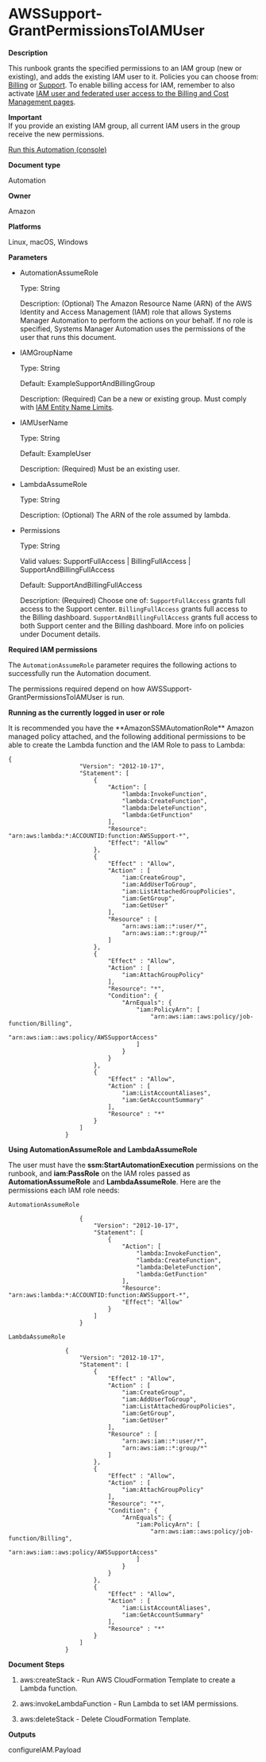 # AWSSupport\-GrantPermissionsToIAMUser<a name="automation-awssupport-grantpermissionstoiamuser"></a>

 **Description** 

This runbook grants the specified permissions to an IAM group \(new or existing\), and adds the existing IAM user to it\. Policies you can choose from: [Billing](https://console.aws.amazon.com/iam/home?#/policies/arn:aws:iam::aws:policy/job-function/Billing$serviceLevelSummary) or [Support](https://console.aws.amazon.com/iam/home?#/policies/arn:aws:iam::aws:policy/AWSSupportAccess$serviceLevelSummary)\. To enable billing access for IAM, remember to also activate [IAM user and federated user access to the Billing and Cost Management pages](https://docs.aws.amazon.com/console/iam/billing-enable)\.

**Important**  
If you provide an existing IAM group, all current IAM users in the group receive the new permissions\.

[Run this Automation \(console\)](https://console.aws.amazon.com/systems-manager/automation/execute/AWSSupport-GrantPermissionsToIAMUser)

**Document type**

Automation

**Owner**

Amazon

**Platforms**

Linux, macOS, Windows

**Parameters**
+ AutomationAssumeRole

  Type: String

  Description: \(Optional\) The Amazon Resource Name \(ARN\) of the AWS Identity and Access Management \(IAM\) role that allows Systems Manager Automation to perform the actions on your behalf\. If no role is specified, Systems Manager Automation uses the permissions of the user that runs this document\.
+ IAMGroupName

  Type: String

  Default: ExampleSupportAndBillingGroup

  Description: \(Required\) Can be a new or existing group\. Must comply with [IAM Entity Name Limits](https://docs.aws.amazon.com/IAM/latest/UserGuide/reference_iam-limits.html#reference_iam-limits-names)\.
+ IAMUserName

  Type: String

  Default: ExampleUser

  Description: \(Required\) Must be an existing user\.
+ LambdaAssumeRole

  Type: String

  Description: \(Optional\) The ARN of the role assumed by lambda\.
+ Permissions

  Type: String

  Valid values: SupportFullAccess \| BillingFullAccess \| SupportAndBillingFullAccess

  Default: SupportAndBillingFullAccess

  Description: \(Required\) Choose one of: `SupportFullAccess` grants full access to the Support center\. `BillingFullAccess` grants full access to the Billing dashboard\. `SupportAndBillingFullAccess` grants full access to both Support center and the Billing dashboard\. More info on policies under Document details\.

**Required IAM permissions**

The `AutomationAssumeRole` parameter requires the following actions to successfully run the Automation document\.

The permissions required depend on how AWSSupport\-GrantPermissionsToIAMUser is run\. 

 **Running as the currently logged in user or role** 

It is recommended you have the \*\*AmazonSSMAutomationRole\*\* Amazon managed policy attached, and the following additional permissions to be able to create the Lambda function and the IAM Role to pass to Lambda: 

```
{
                    "Version": "2012-10-17",
                    "Statement": [
                        {
                            "Action": [
                                "lambda:InvokeFunction",
                                "lambda:CreateFunction",
                                "lambda:DeleteFunction",
                                "lambda:GetFunction"
                            ],
                            "Resource": "arn:aws:lambda:*:ACCOUNTID:function:AWSSupport-*",
                            "Effect": "Allow"
                        },
                        {
                            "Effect" : "Allow",
                            "Action" : [
                                "iam:CreateGroup",
                                "iam:AddUserToGroup",
                                "iam:ListAttachedGroupPolicies",
                                "iam:GetGroup",
                                "iam:GetUser"
                            ],
                            "Resource" : [
                                "arn:aws:iam::*:user/*",
                                "arn:aws:iam::*:group/*"
                            ]
                        },
                        {
                            "Effect" : "Allow",
                            "Action" : [
                                "iam:AttachGroupPolicy"
                            ],
                            "Resource": "*",
                            "Condition": {
                                "ArnEquals": {
                                    "iam:PolicyArn": [
                                        "arn:aws:iam::aws:policy/job-function/Billing",
                                        "arn:aws:iam::aws:policy/AWSSupportAccess"
                                    ]
                                }
                            }
                        },
                        {
                            "Effect" : "Allow",
                            "Action" : [
                                "iam:ListAccountAliases",
                                "iam:GetAccountSummary"
                            ],
                            "Resource" : "*"
                        }
                    ]
                }
```

 **Using AutomationAssumeRole and LambdaAssumeRole** 

The user must have the **ssm:StartAutomationExecution** permissions on the runbook, and **iam:PassRole** on the IAM roles passed as **AutomationAssumeRole** and **LambdaAssumeRole**\. Here are the permissions each IAM role needs: 

```
AutomationAssumeRole

                    {
                        "Version": "2012-10-17",
                        "Statement": [
                            {
                                "Action": [
                                    "lambda:InvokeFunction",
                                    "lambda:CreateFunction",
                                    "lambda:DeleteFunction",
                                    "lambda:GetFunction"
                                ],
                                "Resource": "arn:aws:lambda:*:ACCOUNTID:function:AWSSupport-*",
                                "Effect": "Allow"
                            }
                        ]
                    }
```

```
LambdaAssumeRole

                {
                    "Version": "2012-10-17",
                    "Statement": [
                        {
                            "Effect" : "Allow",
                            "Action" : [
                                "iam:CreateGroup",
                                "iam:AddUserToGroup",
                                "iam:ListAttachedGroupPolicies",
                                "iam:GetGroup",
                                "iam:GetUser"
                            ],
                            "Resource" : [
                                "arn:aws:iam::*:user/*",
                                "arn:aws:iam::*:group/*"
                            ]
                        },
                        {
                            "Effect" : "Allow",
                            "Action" : [
                                "iam:AttachGroupPolicy"
                            ],
                            "Resource": "*",
                            "Condition": {
                                "ArnEquals": {
                                    "iam:PolicyArn": [
                                        "arn:aws:iam::aws:policy/job-function/Billing",
                                        "arn:aws:iam::aws:policy/AWSSupportAccess"
                                    ]
                                }
                            }
                        },
                        {
                            "Effect" : "Allow",
                            "Action" : [
                                "iam:ListAccountAliases",
                                "iam:GetAccountSummary"
                            ],
                            "Resource" : "*"
                        }
                    ]
                }
```

 **Document Steps** 

1. aws:createStack \- Run AWS CloudFormation Template to create a Lambda function\.

1. aws:invokeLambdaFunction \- Run Lambda to set IAM permissions\.

1. aws:deleteStack \- Delete CloudFormation Template\.

 **Outputs** 

configureIAM\.Payload